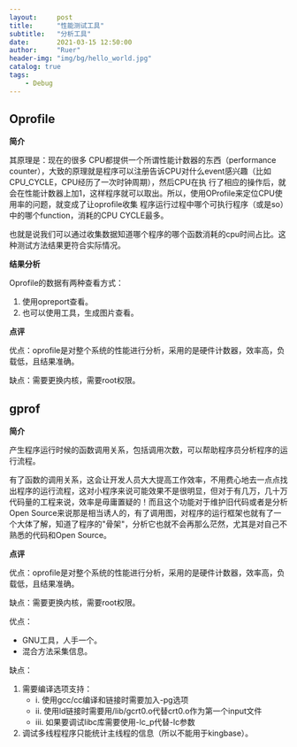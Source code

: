 ```yaml
---
layout:     post
title:      "性能测试工具"
subtitle:   "分析工具"
date:       2021-03-15 12:50:00
author:     "Ruer"
header-img: "img/bg/hello_world.jpg"
catalog: true
tags:
    - Debug
---
```


## Oprofile

<b>简介</b>

其原理是：现在的很多 CPU都提供一个所谓性能计数器的东西（performance counter），大致的原理就是程序可以注册告诉CPU对什么event感兴趣（比如CPU_CYCLE，CPU经历了一次时钟周期），然后CPU在执 行了相应的操作后，就会在性能计数器上加1，这样程序就可以取出。所以，使用OProfile来定位CPU使用率的问题，就变成了让oprofile收集 程序运行过程中哪个可执行程序（或是so）中的哪个function，消耗的CPU CYCLE最多。

也就是说我们可以通过收集数据知道哪个程序的哪个函数消耗的cpu时间占比。这种测试方法结果更符合实际情况。

<b>结果分析</b>

Oprofile的数据有两种查看方式：

1. 使用opreport查看。
2. 也可以使用工具，生成图片查看。

<b>点评</b>

优点：oprofile是对整个系统的性能进行分析，采用的是硬件计数器，效率高，负载低，且结果准确。

缺点：需要更换内核，需要root权限。

## gprof

<b>简介</b>

产生程序运行时候的函数调用关系，包括调用次数，可以帮助程序员分析程序的运行流程。

有了函数的调用关系，这会让开发人员大大提高工作效率，不用费心地去一点点找出程序的运行流程，这对小程序来说可能效果不是很明显，但对于有几万，几十万代码量的工程来说，效率是毋庸置疑的！而且这个功能对于维护旧代码或者是分析Open Source来说那是相当诱人的，有了调用图，对程序的运行框架也就有了一个大体了解，知道了程序的"骨架"，分析它也就不会再那么茫然，尤其是对自己不熟悉的代码和Open Source。

<b>点评</b>

优点：oprofile是对整个系统的性能进行分析，采用的是硬件计数器，效率高，负载低，且结果准确。

缺点：需要更换内核，需要root权限。

优点：

* GNU工具，人手一个。
* 混合方法采集信息。

缺点：
1. 需要编译选项支持：
    * i. 使用gcc/cc编译和链接时需要加入-pg选项
    * ii. 使用ld链接时需要用/lib/gcrt0.o代替crt0.o作为第一个input文件
    * iii. 如果要调试libc库需要使用-lc_p代替-lc参数
2. 调试多线程程序只能统计主线程的信息（所以不能用于kingbase）。 